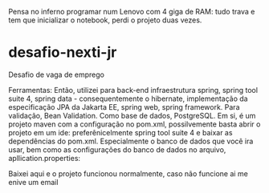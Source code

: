 Pensa no inferno programar num Lenovo com 4 giga de RAM: tudo trava e tem que
inicializar o notebook, perdi o projeto duas vezes.

# desafio-nexti-jr
Desafio de vaga de emprego

Ferramentas:
Então, utilizei para back-end infraestrutura spring, spring tool suite 4, spring data -
consequentemente o hibernate, implementação da especificação JPA da Jakarta
EE, spring web, spring framework. Para validação, Bean Validation. Como base de
dados, PostgreSQL. Em si, é um projeto maven com a configuração no pom.xml, 
possilvemente basta abrir o projeto em um ide: preferênicelmente spring tool suite 4 e baixar as dependências do pom.xml.
Especialmente o banco de dados que você ira usar, bem como as configurações do banco de dados no arquivo, apllication.properties: 

Baixei aqui e o projeto funcionou normalmente, caso não funcione ai me enive um email





